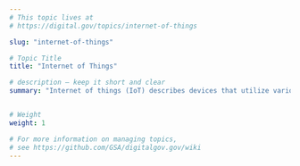```yaml
---
# This topic lives at
# https://digital.gov/topics/internet-of-things

slug: "internet-of-things"

# Topic Title
title: "Internet of Things"

# description — keep it short and clear
summary: "Internet of things (IoT) describes devices that utilize various technologies to communicate with each other via the internet, the cloud, or other networks."


# Weight
weight: 1

# For more information on managing topics,
# see https://github.com/GSA/digitalgov.gov/wiki
---
```

